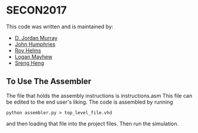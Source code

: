 # SECON2017
This code was written and is maintained by:
* [D. Jordan Murray](https://github.com/fueledbyjordan)
* [John Humphries](https://github.com/jhumph30)
* [Roy Helms](https://github.com/rmh10)
* [Logan Mayhew](https://github.com/Axelian)
* [Sreng Heng](https://github.com/sreng8)

## To Use The Assembler
The file that holds the assembly instructions is instructions.asm
This file can be edited to the end user's liking.  The code is assembled by running

```shell
python assembler.py > top_level_file.vhd 
```

and then loading that file into the project files.  Then run the simulation.

